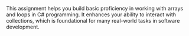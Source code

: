This assignment helps you build basic proficiency in working with arrays and loops in C# programming. It enhances your ability to interact with collections, which is foundational for many real-world tasks in software development.
